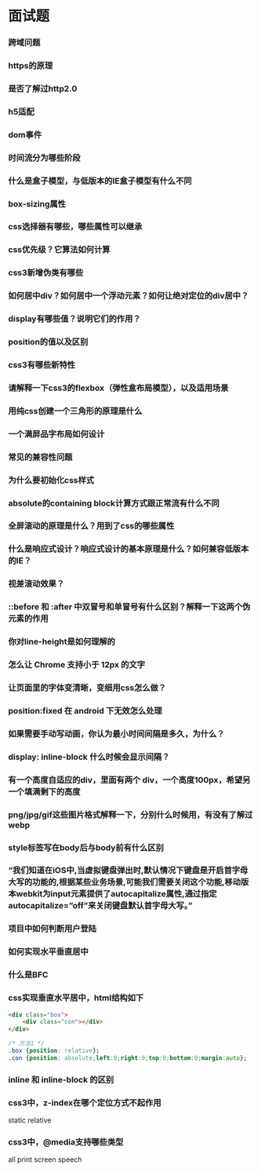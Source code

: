 # 面试题



### 跨域问题

### https的原理

### 是否了解过http2.0

### h5适配

### dom事件

### 时间流分为哪些阶段

### 什么是盒子模型，与低版本的IE盒子模型有什么不同

### box-sizing属性

### css选择器有哪些，哪些属性可以继承

### css优先级？它算法如何计算

### css3新增伪类有哪些

### 如何居中div？如何居中一个浮动元素？如何让绝对定位的div居中？

### display有哪些值？说明它们的作用？

### position的值以及区别

### css3有哪些新特性

### 请解释一下css3的flexbox（弹性盒布局模型），以及适用场景

### 用纯css创建一个三角形的原理是什么

### 一个满屏品字布局如何设计

### 常见的兼容性问题

### 为什么要初始化css样式

### absolute的containing block计算方式跟正常流有什么不同

### 全屏滚动的原理是什么？用到了css的哪些属性

### 什么是响应式设计？响应式设计的基本原理是什么？如何兼容低版本的IE？

### 视差滚动效果？

### ::before 和 :after 中双冒号和单冒号有什么区别？解释一下这两个伪元素的作用

### 你对line-height是如何理解的

### 怎么让 Chrome 支持小于 12px 的文字

### 让页面里的字体变清晰，变细用css怎么做？

### position:fixed 在 android 下无效怎么处理

### 如果需要手动写动画，你认为最小时间间隔是多久，为什么？



### display: inline-block 什么时候会显示间隔？

### 有一个高度自适应的div，里面有两个 div，一个高度100px，希望另一个填满剩下的高度

### png/jpg/gif这些图片格式解释一下，分别什么时候用，有没有了解过webp

### style标签写在body后与body前有什么区别

### “我们知道在iOS中,当虚拟键盘弹出时,默认情况下键盘是开启首字母大写的功能的,根据某些业务场景,可能我们需要关闭这个功能,移动版本webkit为input元素提供了autocapitalize属性,通过指定autocapitalize=”off”来关闭键盘默认首字母大写。”

### 项目中如何判断用户登陆

### 如何实现水平垂直居中

### 什么是BFC


### css实现垂直水平居中，html结构如下

``` html
<div class="box">
    <div class="con"></div>
</div>
```

``` css
/* 方法1 */
.box {position: relative};
.con {position: absolute;left:0;right:0;top:0;bottom:0;margin:auto};
```

### inline 和 inline-block 的区别


### css3中，z-index在哪个定位方式不起作用 

static relative

### css3中，@media支持哪些类型

all print screen speech



